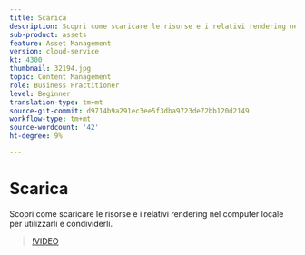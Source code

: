 ```yaml
---
title: Scarica
description: Scopri come scaricare le risorse e i relativi rendering nel computer locale per utilizzarli e condividerli.
sub-product: assets
feature: Asset Management
version: cloud-service
kt: 4300
thumbnail: 32194.jpg
topic: Content Management
role: Business Practitioner
level: Beginner
translation-type: tm+mt
source-git-commit: d9714b9a291ec3ee5f3dba9723de72bb120d2149
workflow-type: tm+mt
source-wordcount: '42'
ht-degree: 9%

---
```



# Scarica

Scopri come scaricare le risorse e i relativi rendering nel computer locale per utilizzarli e condividerli.

>[!VIDEO](https://video.tv.adobe.com/v/35090/?quality=12&learn=on&hidetitle=true)
